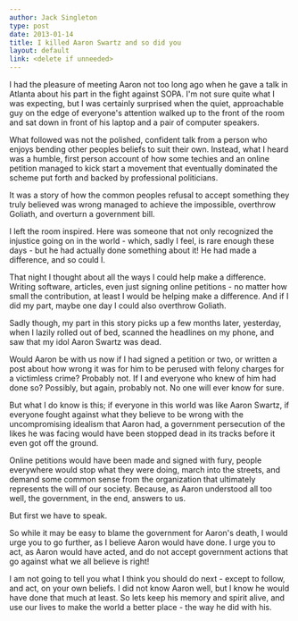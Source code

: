 ```yaml
---
author: Jack Singleton
type: post
date: 2013-01-14
title: I killed Aaron Swartz and so did you
layout: default
link: <delete if unneeded>
---
```

I had the pleasure of meeting Aaron not too long ago when he gave a talk in Atlanta about his part in the fight against SOPA. I'm not sure quite what I was expecting, but I was certainly surprised when the quiet, approachable guy on the edge of everyone's attention walked up to the front of the room and sat down in front of his laptop and a pair of computer speakers.

What followed was not the polished, confident talk from a person who enjoys bending other peoples beliefs to suit their own. Instead, what I heard was a humble, first person account of how some techies and an online petition managed to kick start a movement that eventually dominated the scheme put forth and backed by professional politicians.

It was a story of how the common peoples refusal to accept something they truly believed was wrong managed to achieve the impossible, overthrow Goliath, and overturn a government bill.

I left the room inspired. Here was someone that not only recognized the injustice going on in the world - which, sadly I feel, is rare enough these days - but he had actually done something about it! He had made a difference, and so could I.

That night I thought about all the ways I could help make a difference. Writing software, articles, even just signing online petitions - no matter how small the contribution, at least I would be helping make a difference. And if I did my part, maybe one day I could also overthrow Goliath.

Sadly though, my part in this story picks up a few months later, yesterday, when I lazily rolled out of bed, scanned the headlines on my phone, and saw that my idol Aaron Swartz was dead.

Would Aaron be with us now if I had signed a petition or two, or written a post about how wrong it was for him to be perused with felony charges for a victimless crime? Probably not. If I and everyone who knew of him had done so? Possibly, but again, probably not. No one will ever know for sure.

But what I do know is this; if everyone in this world was like Aaron Swartz, if everyone fought against what they believe to be wrong with the uncompromising idealism that Aaron had, a government persecution of the likes he was facing would have been stopped dead in its tracks before it even got off the ground.

Online petitions would have been made and signed with fury, people everywhere would stop what they were doing, march into the streets, and demand some common sense from the organization that ultimately represents the will of our society. Because, as Aaron understood all too well, the government, in the end, answers to us.

But first we have to speak.

So while it may be easy to blame the government for Aaron's death, I would urge you to go further, as I believe Aaron would have done. I urge you to act, as Aaron would have acted, and do not accept government actions that go against what we all believe is right!

I am not going to tell you what I think you should do next - except to follow, and act, on your own beliefs. I did not know Aaron well, but I know he would have done that much at least. So lets keep his memory and spirit alive, and use our lives to make the world a better place - the way he did with his.